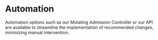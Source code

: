 # Automation

Automation options such as our Mutating Admission Controller or our API are available to streamline the implementation of recommended changes, minimizing manual intervention.

